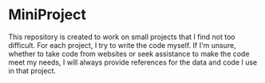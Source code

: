 # MiniProject
This repository is created to work on small projects that I find not too difficult. For each project, I try to write the code myself. If I'm unsure, whether to take code from websites or seek assistance to make the code meet my needs, I will always provide references for the data and code I use in that project.
